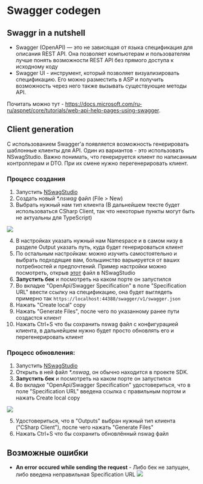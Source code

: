 # Swagger codegen
## Swaggr in a nutshell

- Swagger (OpenAPI) — это не зависящая от языка спецификация для описания REST API. Она позволяет компьютерам и пользователям лучше понять возможности REST API без прямого доступа к исходному коду
- Swagger UI - инструмент, который позволяет визуализировать спецификацию. Его можно разместить в ASP и получить возможность через него также вызывать существующие методы API.

Почитать можно тут - https://docs.microsoft.com/ru-ru/aspnet/core/tutorials/web-api-help-pages-using-swagger.

## Client generation

С использованием Swagger'а появляется возможность генерировать шаблонные клиенты для API. Один из вариантов - это использовать NSwagStudio. Важно понимать, что генерируется клиент по написанным контроллерам и DTO. При их смене нужно перегенерировать клиент.

### Процесс создания
1. Запустить [NSwagStudio](https://github.com/RicoSuter/NSwag/wiki/NSwagStudio)
2. Создать новый *\*.nswag* файл (File > New)
3. Выбрать нужный нам тип клиента (В дальнейшем тексте будет использоваться CSharp Client, так что некоторые пункты могут быть не актуальны для TypeScript)

![](https://i.imgur.com/n1qp8T1.png)

4. В настройках указать нужный нам Namespace и в самом низу в разделе Output указать путь, куда будет генерироваться клиент
5. По остальным настройкам: можно изучить самостоятельно и выбрать подходящие вам, большинство варьируется от ваших потребностей и предпочтений. Пример настройки можно посмотреть, открыв [этот](https://github.com/kysect/iwentys/blob/master/Source/Endpoints/Iwentys.Endpoints.Sdk/IwentysApiClient.nswag) файл в NSwagStudio
6. **Запустить бек** и посмотреть на каком порте он запустился
7. Во вкладке "OpenApi/Swagger Specification" в поле "Specification URL" ввести ссылку на спецификацию, она будет выглядеть примерно так ```https://localhost:44388/swagger/v1/swagger.json```
8. Нажать "Create local" copy
9. Нажать "Generate Files", после чего по указанному ранее пути создастся клиент
10. Нажать Ctrl+S что бы сохранить nswag файл с конфигурацией клиента, в дальнейшем нужно будет просто обновлять его и перегенерировать клиент

### Процесс обновления:
1. Запустить [NSwagStudio](https://github.com/RicoSuter/NSwag/wiki/NSwagStudio)
2. Открыть в ней файл *\*.nswag*, он обычно находится в проекте SDK.
3. **Запустить бек** и посмотреть на каком порте он запустился
4. Во вкладке "OpenApi/Swagger Specification" удостовериться, что в поле "Specification URL" введена ссылка с правильным портом и нажать Create local copy

![](https://i.imgur.com/U3kCVIp.png)

5. Удостовериться, что в "Outputs" выбран нужный тип клиента ("CSharp Client"), после чего нажать "Generate Files"
6. Нажать Ctrl+S что бы сохранить обновлённый nswag файл

## Возможные ошибки

* **An error occured while sending the request** - Либо бек не запущен, либо введена неправильная Specification URL ![](https://i.imgur.com/VYfHDqG.png)
